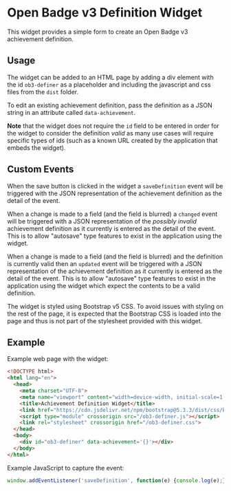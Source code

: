 Open Badge v3 Definition Widget
===============================

This widget provides a simple form to create an Open Badge v3 achievement
definition.


Usage
-----

The widget can be added to an HTML page by adding a div element with
the id `ob3-definer` as a placeholder and including the javascript and
css files from the `dist` folder.

To edit an existing achievement definition, pass the definition as a
JSON string in an attribute called `data-achievement`.

**Note** that the widget does not require the `id` field to be entered
in order for the widget to consider the definition *valid* as many use
cases will require specific types of ids (such as a known URL created
by the application that embeds the widget).


Custom Events
-------------

When the save button is clicked in the widget a `saveDefinition` event
will be triggered with the JSON representation of the achievement
definition as the detail of the event.

When a change is made to a field (and the field is blurred) a `changed`
event will be triggered with a JSON representation of the *possibly
invalid* achievement definition as it currently is entered as the detail
of the event.  This is to allow "autosave" type features to exist in the
application using the widget.

When a change is made to a field (and the field is blurred) and the
definition is currently valid then an `updated` event will be triggered
with a JSON representation of the achievement definition as it currently
is entered as the detail of the event.  This is to allow "autosave"
type features to exist in the application using the widget which expect
the contents to be a valid definition.

The widget is styled using Bootstrap v5 CSS.  To avoid issues with
styling on the rest of the page, it is expected that the Bootstrap CSS
is loaded into the page and thus is not part of the stylesheet provided
with this widget.


Example
-------

Example web page with the widget:
```html
<!DOCTYPE html>
<html lang="en">
  <head>
    <meta charset="UTF-8">
    <meta name="viewport" content="width=device-width, initial-scale=1.0">
    <title>Achievement Definition Widget</title>
    <link href="https://cdn.jsdelivr.net/npm/bootstrap@5.3.3/dist/css/bootstrap.min.css" rel="stylesheet" integrity="sha384-QWTKZyjpPEjISv5WaRU9OFeRpok6YctnYmDr5pNlyT2bRjXh0JMhjY6hW+ALEwIH" crossorigin="anonymous">
    <script type="module" crossorigin src="/ob3-definer.js"></script>
    <link rel="stylesheet" crossorigin href="/ob3-definer.css">
  </head>
  <body>
    <div id="ob3-definer" data-achievement='{}'></div>
  </body>
</html>
```

Example JavaScript to capture the event:
```js
window.addEventListener('saveDefinition', function(e) {console.log(e);})
```
